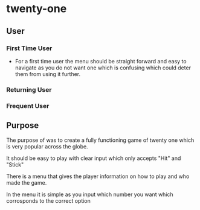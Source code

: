 # twenty-one

## User

### First Time User

- For a first time user the menu should be straight forward and easy to navigate as you do not want one which is confusing which could deter them from using it further.

### Returning User

### Frequent User

## Purpose

The purpose of was to create a fully functioning game of twenty one which is very popular across the globe.

It should be easy to play with clear input which only accepts "Hit" and "Stick"

There is a menu that gives the player information on how to play and who made the game.

In the menu it is simple as you input which number you want which corrosponds to the correct option